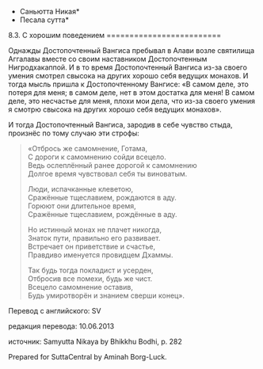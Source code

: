 * Саньютта Никая*
* Песала сутта*

8\.3\. С хорошим поведением
\=\=\=\=\=\=\=\=\=\=\=\=\=\=\=\=\=\=\=\=\=\=\=\=\=

Однажды Достопочтенный Вангиса пребывал в Алави возле святилища Аггалавы вместе со своим наставником Достопочтенным Нигродхакаппой\. И в то время Достопочтенный Вангиса из\-за своего умения смотрел свысока на других хорошо себя ведущих монахов\. И тогда мысль пришла к Достопочтенному Вангисе: «В самом деле, это потеря для меня; в самом деле, нет в этом достатка для меня\! В самом деле, это несчастье для меня, плохи мои дела, что из\-за своего умения я смотрю свысока на других хорошо себя ведущих монахов»\.

И тогда Достопочтенный Вангиса, зародив в себе чувство стыда, произнёс по тому случаю эти строфы:

> «Отбрось же самомнение, Готама,  
> С дороги к самомнению сойди всецело\.  
> Ведь ослеплённый ранее дорогой к самомнению  
> Долгое время чувствовал себя ты виноватым\.  
>   
> Люди, испачканные клеветою,  
> Сражённые тщеславием, рождаются в аду\.  
> Горюют они длительное время,  
> Сражённые тщеславием, рождённые в аду\.  
>   
> Но истинный монах не плачет никогда,  
> Знаток пути, правильно его развивает\.  
> Встречает он приветствие и счастье,  
> Правдиво именуется провидцем Дхаммы\.  
>   
> Так будь тогда покладист и усерден,  
> Отбросив все помехи, будь же чист\.  
> Всецело самомнение оставив,  
> Будь умиротворён и знанием сверши конец»\.

Перевод с английского: SV

редакция перевода: 10\.06\.2013

источник: Samyutta Nikaya by Bhikkhu Bodhi, p\. 282

Prepared for SuttaCentral by Aminah Borg\-Luck\.